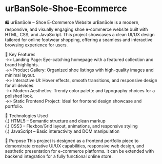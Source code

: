 # urBanSole-Shoe-Ecommerce
🛍️ urBanSole – Shoe E-Commerce Website
urBanSole is a modern, responsive, and visually engaging shoe e-commerce website built with HTML, CSS, and JavaScript. This project showcases a clean UI/UX design tailored for online footwear shopping, offering a seamless and interactive browsing experience for users.

🔑 Key Features <br>
->> Landing Page: Eye-catching homepage with a featured collection and brand highlights. <br>
->> Product Gallery: Organized shoe listings with high-quality images and minimal layout. <br>
->> Interactive UI: Hover effects, smooth transitions, and responsive design for all devices. <br>
->> Modern Aesthetics: Trendy color palette and typography choices for a polished look. <br>
->> Static Frontend Project: Ideal for frontend design showcase and portfolio. <br>


📌 Technologies Used  <br>
(.) HTML5 – Semantic structure and clean markup <br>
(.) CSS3 – Flexbox/Grid layout, animations, and responsive styling <br>
(.) JavaScript – Basic interactivity and DOM manipulation <br>

🎯 Purpose
This project is designed as a frontend portfolio piece to demonstrate creative UI/UX capabilities, responsive web design, and aesthetic presentation for e-commerce platforms. It can be extended with backend integration for a fully functional online store.

